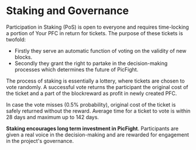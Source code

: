 # Staking and Governance

Participation in Staking (PoS) is open to everyone and requires time-locking a portion of Your PFC in return for tickets. The purpose of these tickets is twofold:

- Firstly they serve an automatic function of voting on the validity of new blocks.
- Secondly they grant the right to partake in the decision-making processes which determines the future of PicFight.

The process of staking is essentially a lottery, where tickets are chosen to vote randomly. A successful vote returns the participant the original cost of the ticket and a part of the blockreward as profit in newly created PFC.

In case the vote misses (0.5% probability), original cost of the ticket is safely returned without the reward. Average time for a ticket to vote is within 28 days and maximum up to 142 days.

**Staking encourages long term investment in PicFight**. Participants are given a
real voice in the decision-making and are rewarded for engagement in the
project's governance.
